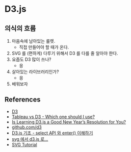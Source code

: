 # D3.js

## 의식의 흐름

1. 마음속에 남아있는 룰렛.
   - 직접 만들어야 할 때가 온다.
2. SVG 를 (편하게) 다루기 위해서 D3 를 다를 줄 알아야 한다.
3. 요즘도 D3 많이 쓰나?
   - 응
4. 살아있는 라이브러리인가?
   - 응
5. 배워보자

## References

- [D3](https://d3js.org/)
- [Tableau vs D3 - Which one should I use?](https://www.youtube.com/watch?v=0-xQtRr-nRg)
- [Is Learning D3.js a Good New Year’s Resolution for You?](https://datavizideas.com/learning_d3_for_new_years_resolution/)
- [github.com/d3](https://github.com/d3/d3)
- [D3.js 기초 - select API 와 enter() 이해하기](https://blog.nacyot.com/articles/2015-02-02-d3-selection/)
- [svg 에서 d3.js 로...](http://yehongj.tistory.com/19)
- [SVG Tutorial](http://tutorials.jenkov.com/svg/index.html)
